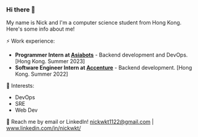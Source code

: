 ### Hi there 👋

My name is Nick and I'm a computer science student from Hong Kong. Here's some info about me!

⚡ Work experience: <br>
- **Programmer Intern at [Asiabots](https://www.asiabots.com)** - Backend development and DevOps. [Hong Kong. Summer 2023]
- **Software Engineer Intern at [Accenture](https://www.accenture.com/hk-en)** - Backend development. [Hong Kong. Summer 2022]

🌱 Interests:
- DevOps
- SRE
- Web Dev

💬 Reach me by email or LinkedIn! nickwkt1122@gmail.com | www.linkedin.com/in/nickwkt/

<!--📫 Visit my website that is severely outdated: https://matthewpancv.web.app-->

<!--[![Top Langs](https://github-readme-stats.vercel.app/api/top-langs/?username=fryingpannn&layout=compact&hide=tex)](https://github.com/anuraghazra/github-readme-stats)-->

<!--
**Fryingpannn/Fryingpannn** is a ✨ _special_ ✨ repository because its `README.md` (this file) appears on your GitHub profile.

Here are some ideas to get you started:

- 🔭 I’m currently working on ...
- 🌱 I’m currently learning ...
- 👯 I’m looking to collaborate on ...
- 🤔 I’m looking for help with ...
- 💬 Ask me about ...
- 📫 How to reach me: ...
- 😄 Pronouns: ...
- ⚡ Fun fact: ...
-->
